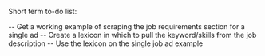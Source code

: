 Short term to-do list:

-- Get a working example of scraping the job requirements section for a single ad
-- Create a lexicon in which to pull the keyword/skills from the job description
-- Use the lexicon on the single job ad example
